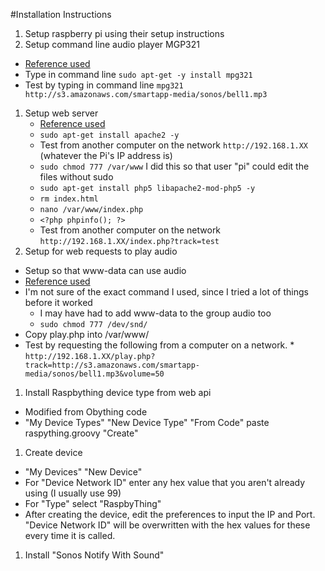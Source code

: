 #Installation Instructions

1. Setup raspberry pi using their setup instructions
1. Setup command line audio player MGP321
  * [Reference used](http://www.raspberrypi-spy.co.uk/2013/06/raspberry-pi-command-line-audio/)
  * Type in command line `sudo apt-get -y install mpg321`
  * Test by typing in command line `mpg321 http://s3.amazonaws.com/smartapp-media/sonos/bell1.mp3`
1. Setup web server
   * [Reference used](https://www.raspberrypi.org/documentation/remote-access/web-server/apache.md)
   * `sudo apt-get install apache2 -y`
   * Test from another computer on the network `http://192.168.1.XX` (whatever the Pi's IP address is)
   * `sudo chmod 777 /var/www` I did this so that user "pi" could edit the files without sudo
   * `sudo apt-get install php5 libapache2-mod-php5 -y`
   * `rm index.html`
   * `nano /var/www/index.php`
   * `<?php phpinfo(); ?>`
   * Test from another computer on the network `http://192.168.1.XX/index.php?track=test`
1. Setup for web requests to play audio
  * Setup so that www-data can use audio
   * [Reference used](http://raspberrypi.stackexchange.com/questions/19482/using-php-exec-command-to-play-audio-on-the-pi-no-audio-group)
   * I'm not sure of the exact command I used, since I tried a lot of things before it worked
     * I may have had to add www-data to the group audio too
     * `sudo chmod 777 /dev/snd/`
   * Copy play.php into /var/www/
   * Test by requesting the following from a computer on a network.
    * `http://192.168.1.XX/play.php?track=http://s3.amazonaws.com/smartapp-media/sonos/bell1.mp3&volume=50`
1. Install Raspbything device type from web api
  * Modified from Obything code
  * "My Device Types" "New Device Type" "From Code" paste raspything.groovy "Create"
1. Create device 
  * "My Devices" "New Device" 
  * For "Device Network ID" enter any hex value that you aren't already using (I usually use 99)
  * For "Type" select "RaspbyThing"
  * After creating the device, edit the preferences to input the IP and Port. "Device Network ID" will be overwritten with the hex values for these every time it is called.
1. Install "Sonos Notify With Sound"
